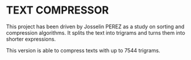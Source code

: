 # TEXT COMPRESSOR

This project has been driven by Josselin PEREZ as a study on sorting and compression algorithms.
It splits the text into trigrams and turns them into shorter expressions.

This version is able to compress texts with up to 7544 trigrams.
